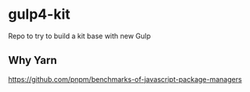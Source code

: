 # gulp4-kit
Repo to try to build a kit base with new Gulp

## Why Yarn
https://github.com/pnpm/benchmarks-of-javascript-package-managers